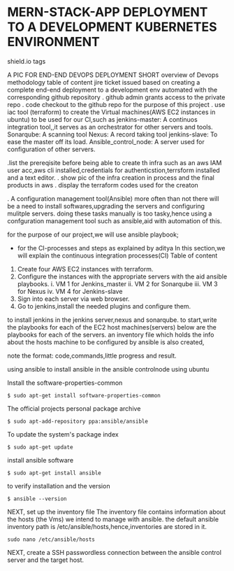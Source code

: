﻿# MERN-STACK-APP DEPLOYMENT TO A DEVELOPMENT KUBERNETES ENVIRONMENT
 shield.io tags
 
 A PIC FOR END-END DEVOPS DEPLOYMENT
SHORT overview of Devops methodology
table of content 
jire ticket issued based on creating a complete end-end deployment to a development env
automated with the corresponding github repository
 . github admin grants access to the private repo
 . code checkout to the github repo
   for the purpose of this project
 . use iac tool (terraform) to create the Virtual machines(AWS EC2 instances in ubuntu) to be used for our CI,such as
 jenkins-master: A continuos integration tool,,it serves as an orchestrator for other servers and tools.
 Sonarqube: A scanning tool
 Nexus: A record taking tool
 jenkins-slave: To ease the master off its load.
 Ansible_control_node: A server used for configuration of other servers.
 
  .list the prereqisite before being able to create th infra such as an aws IAM user acc,aws cli installed,credentials for 
 authenticstion,terrsform installed and a text editor.
 . show pic of the infra creation in process and the final products in aws
 . display the terraform codes used for the creaton

 . A configuration management tool(Ansible)
 more often than not there will be a need to install softwares,upgrading the servers and configuring mulitple servers.
 doing these tasks manually is too tasky,hence using a confguration management tool such as ansible,aid with automation of 
 this.
 
for the purpose of our project,we will use ansible playbook;
- for the CI-processes and steps as explained by aditya
In this section,we will explain the continuous integration processes(CI)
Table of content
1. Create four AWS EC2 instances with terraform.
2. Configure the instances with the appropriate servers with the aid ansible playbooks.
 i. VM 1 for Jenkins_master
 ii. VM 2 for Sonarqube 
 iii. VM 3 for Nexus
 iv.  VM 4 for Jenkins-slave
3. Sign into each server via web browser.
4. Go to jenkins,install the needed plugins and configure them.



to install jenkins in the jenkins server,nexus and sonarqube.
to start,write the playbooks for each of the EC2 host machines(servers)
below are the playbooks for each of the servers.
an inventory file which holds the info about the hosts machine to be configured by ansible is also created,

note the format: code,commands,little progress and result.


using ansible
to install ansible in the ansible controlnode using ubuntu

Install the software-properties-common
```
$ sudo apt-get install software-properties-common
```
The official projects personal package archive 
```
$ sudo apt-add-repository ppa:ansible/ansible
```
To update the system's package index
```
$ sudo apt-get update
```
install ansible software
```
$ sudo apt-get install ansible
```
to verify installation and the version
```
$ ansible --version
```


NEXT,
set up the inventory file
The inventory file contains information about the hosts (the Vms) we intend to manage with ansible.
the default ansible inventory path is /etc/ansible/hosts,hence,inventories are stored in it.
```
sudo nano /etc/ansible/hosts
```

NEXT,
create a SSH passwordless connection between the ansible control server and the target host.






 
